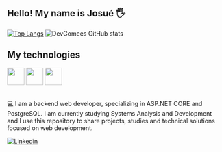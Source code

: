 ## Hello! My name is Josué 🖐️


[![Top Langs](https://github-readme-stats.vercel.app/api/top-langs/?username=DevGomees&show_icons=true&theme=dracula)](https://github.com/Devgomees/github-readme-stats&theme=dracula)
![DevGomees GitHub stats](https://github-readme-stats.vercel.app/api?username=DevGomees&show_icons=true&theme=dracula)
## My technologies
<div>
  <img src="https://cdn.jsdelivr.net/gh/devicons/devicon@latest/icons/csharp/csharp-original.svg" height="40" />
  <img src="https://cdn.jsdelivr.net/gh/devicons/devicon@latest/icons/dotnetcore/dotnetcore-original.svg" height="40" />     
  <img src="https://cdn.jsdelivr.net/gh/devicons/devicon@latest/icons/postgresql/postgresql-original-wordmark.svg" height="40" />
  
</div><br/>

💻 I am a backend web developer, specializing in ASP.NET CORE and PostgreSQL.
I am currently studying Systems Analysis and Development and I use this repository to share projects, studies and technical solutions focused on web development.

[![Linkedin](https://img.shields.io/badge/LinkedIn-0077B5?style=for-the-badge&logo=linkedin&logoColor=white)](https://www.linkedin.com/in/josu%C3%A9-gomes-89859125b/)
